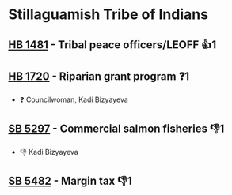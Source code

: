 # Stillaguamish Tribe of Indians

## [HB 1481](/bill/2023-24/hb/1481/) - Tribal peace officers/LEOFF 👍1  

## [HB 1720](/bill/2023-24/hb/1720/) - Riparian grant program   ❓1
* ❓ Councilwoman, Kadi Bizyayeva

## [SB 5297](/bill/2023-24/sb/5297/) - Commercial salmon fisheries  👎1 
* 👎 Kadi Bizyayeva

## [SB 5482](/bill/2023-24/sb/5482/) - Margin tax  👎1 